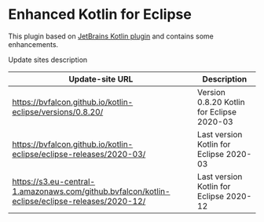 Enhanced Kotlin for Eclipse
==============

This plugin based on [JetBrains Kotlin plugin](https://github.com/JetBrains/kotlin-eclipse) and contains some enhancements.

Update sites description

Update-site URL | Description
----------------|------------
https://bvfalcon.github.io/kotlin-eclipse/versions/0.8.20/ | Version 0.8.20 Kotlin for Eclipse 2020-03
https://bvfalcon.github.io/kotlin-eclipse/eclipse-releases/2020-03/ | Last version Kotlin for Eclipse 2020-03
https://s3.eu-central-1.amazonaws.com/github.bvfalcon/kotlin-eclipse/eclipse-releases/2020-12/ | Last version Kotlin for Eclipse 2020-12
